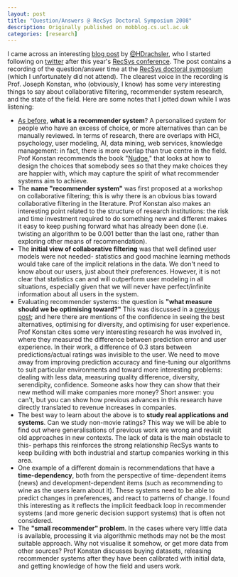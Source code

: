 ```yaml
---
layout: post
title: "Question/Answers @ RecSys Doctoral Symposium 2008"
description: Originally published on mobblog.cs.ucl.ac.uk
categories: [research]
---
```


I came across an interesting <a href="http://elgg.ou.nl/hdr/weblog/717.html">blog post</a> by <a href="http://twitter.com/HDrachsler">@HDrachsler</a>, who I started following on <a href="http://twitter.com/neal_lathia">twitter</a> after this year's <a href="http://mobblog.cs.ucl.ac.uk/2008/10/27/papers-at-recsys-2008/">RecSys conference</a>. The post contains a recording of the question/answer time at the <a href="http://recsys.acm.org/doctoral.html">RecSys doctoral symposium</a> (which I unfortunately did not attend). The clearest voice in the recording is Prof. Joseph Konstan, who (obviously, I know) has some very interesting things to say about collaborative filtering, recommender system research, and the state of the field. Here are some notes that I jotted down while I was listening:

* <a href="http://mobblog.cs.ucl.ac.uk/2008/11/27/a-pitch-on-future-recommender-systems/">As before</a>, **what is a recommender system**? A personalised system for people who have an excess of choice, or more alternatives than can be manually reviewed. In terms of research, there are overlaps with HCI, psychology, user modeling, AI, data mining, web services, knowledge management: in fact, there is more overlap than true centre in the field. Prof Konstan recommends the book "<a href="http://www.amazon.co.uk/Nudge-Improving-Decisions-Health-Happiness/dp/0300122233">Nudge</a>," that looks at how to design the choices that somebody sees so that they make choices they are happier with, which may capture the spirit of what recommender systems aim to achieve.
* The **name "recommender system"** was first proposed at a workshop on collaborative filtering; this is why there is an obvious bias toward collaborative filtering in the literature. Prof Konstan also makes an interesting point related to the structure of research institutions: the risk and time investment required to do something new and different makes it easy to keep pushing forward what has already been done (i.e. twisting an algorithm to be 0.001 better than the last one, rather than exploring other means of recommendation).
* The **initial view of collaborative filtering** was that well defined user models were not needed- statistics and good machine learning methods would take care of the implicit relations in the data. We don't need to know about our users, just about their preferences. However, it is not clear that statistics can and will outperform user modeling in all situations, especially given that we will never have perfect/infinite information about all users in the system.
* Evaluating recommender systems: the question is **"what measure should we be optimising toward?"** This was discussed in a <a href="http://mobblog.cs.ucl.ac.uk/2008/11/21/do-online-reviews-really-matter/">previous post</a>; and here there are mentions of the confidence in seeing the best alternatives, optimising for diversity, and optimising for user experience. Prof Konstan cites some very interesting research he was involved in, where they measured the difference between prediction error and user experience. In their work, a difference of 0.3 stars between predictions/actual ratings was invisible to the user. We need to move away from improving prediction accuracy and fine-tuning our algorithms to suit particular environments and toward more interesting problems: dealing with less data, measuring quality difference, diversity, serendipity, confidence. Someone asks how they can show that their new method will make companies more money? Short answer: you can't, but you can show how previous advances in this research have directly translated to revenue increases in companies.
* The best way to learn about the above is to **study real applications and systems**.  Can we study non-movie ratings? This way we will be able to find out where generalisations of previous work are wrong and revisit old approaches in new contexts. The lack of data is the main obstacle to this- perhaps this reinforces the strong relationship RecSys wants to keep building with both industrial and startup companies working in this area.
* One example of a different domain is recommendations that have a **time-dependency**, both from the perspective of time-dependent items (news) and development-dependent items (such as recommending to wine as the users learn about it). These systems need to be able to predict changes in preferences, and react to patterns of change. I found this interesting as it reflects the implicit feedback loop in recommender systems (and more generic decision support systems) that is often not considered.
* The **"small recommender" problem**.  In the cases where very little data is available, processing it via algorithmic methods may not be the most suitable approach. Why not visualise it somehow, or get more data from other sources? Prof Konstan discusses buying datasets, releasing recommender systems after they have been calibrated with initial data, and getting knowledge of how the field and users work.